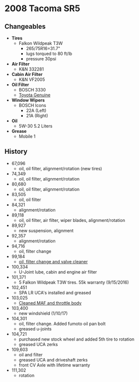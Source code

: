# 2008 Tacoma SR5

## Changeables

- **Tires**
  - Falkon Wildpeak T3W
    - 265/75R16=31.7"
    - lugs torqued to 80 ft/lb
    - pressure 30psi
- **Air Filter**
  - K&N 332281
- **Cabin Air Filter**
  - K&N VF2005
- **Oil Filter**
  - BOSCH 3330
  - [Toyota Genuine](https://www.amazon.com/Toyota-Genuine-Parts-90915-YZZD3-Filter/dp/B0044B0YJ8/)
- **Window Wipers**
  - BOSCH Icons
    - 22A (Left)
    - 21A (Right)
- **Oil**
  - 5W-30 5.2 Liters
- **Grease**
  - Mobile 1
  
## History
- 67,096
  - oil, oil filter, alignment/rotation (new tires)
- 74,349
  - oil, oil filter, alignment/rotation
- 80,680
  - oil, oil filter, alignment/rotation
- 83,505
  - oil, oil filter
- 84,321
  - alignment/rotation
- 89,118
  - oil, oil filter, air filter, wiper blades, alignment/rotation
- 89,927
  - new suspension, alignment
- 92,357
  - alignment/rotation
- 94,716
  - oil, filter change
- 99,184
  - [oil, filter change and valve cleaner](https://cloud.githubusercontent.com/assets/325813/16440185/a9c0ea7c-3d7c-11e6-9f99-641fda64574b.png)
- 100,334
  - U-Joint lube, cabin and engine air filter
- 101,371
  - 5 Falkon Wildpeak T3W tires. 55k warranty (9/15/2016)   
- 102,451 
  - SPA LR UCA's installed and greased
- 103,025 
  - [Cleaned MAF and throttle body](https://www.tacomaworld.com/threads/how-to-throttle-body-cleaning-2005-v6.94203/)
- 103,400
  - new windshield (1/10/17)
- 104,301
  - oil, filter change. Added fumoto oil pan bolt
  - greased u-joints
- 104,721
  - purchased new stock wheel and added 5th tire to rotation
  - greased UCA zerks
- 109,603
  - oil and filter
  - greased UCA and driveshaft zerks
  - front CV Axle with lifetime warranty
- 111,302
  - rotation
